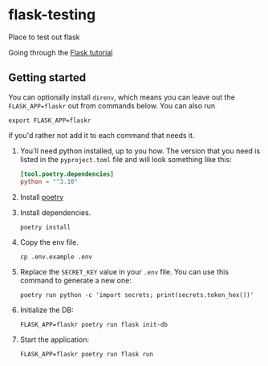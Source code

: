 # flask-testing
Place to test out flask

Going through the [Flask tutorial](https://flask.palletsprojects.com/en/2.0.x/tutorial/)

## Getting started

You can optionally install `direnv`, which means you can leave out the `FLASK_APP=flaskr` out from 
commands below. You can also run 

```shell
export FLASK_APP=flaskr
```

if you'd rather not add it to each command that needs it.

1. You'll need python installed, up to you how. The version that you need is listed in the `pyproject.toml` file and will
    look something like this:

    ```toml
    [tool.poetry.dependencies]
    python = "^3.10"
    ```

2. Install [poetry](https://python-poetry.org/docs/)
3. Install dependencies.

    ```shell
    poetry install
    ```
   
4. Copy the env file.

    ```shell
    cp .env.example .env
    ```
   
5. Replace the `SECRET_KEY` value in your `.env` file. You can use this command to generate a new one:

    ```shell
    poetry run python -c 'import secrets; print(secrets.token_hex())'
    ```
   
6. Initialize the DB:

    ```shell
    FLASK_APP=flaskr poetry run flask init-db
    ```

7. Start the application:

    ```shell
    FLASK_APP=flaskr poetry run flask run
    ```